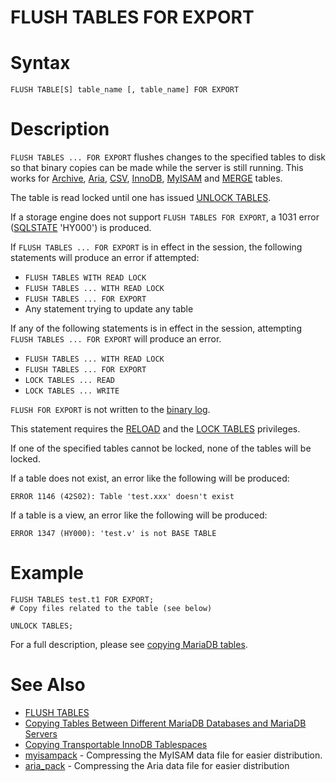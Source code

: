 # FLUSH TABLES FOR EXPORT

#

# Syntax

```
FLUSH TABLE[S] table_name [, table_name] FOR EXPORT
```

#

# Description

`FLUSH TABLES ... FOR EXPORT` flushes changes to the specified tables to disk so that binary copies can be made while the server is still running. This works for [Archive](/en/archive/), [Aria](../../../../../security/securing-mariadb/securing-mariadb-encryption/encryption-data-at-rest-encryption/aria-encryption/aria-enabling-encryption.md), [CSV](../../../../storage-engines/csv/csv-overview.md), [InnoDB](../../../../../security/securing-mariadb/securing-mariadb-encryption/encryption-data-at-rest-encryption/innodb-encryption/innodb-encryption-troubleshooting.md), [MyISAM](../../../../../clients-and-utilities/myisam-clients-and-utilities/myisamchk-table-information.md) and [MERGE](../../../../storage-engines/merge.md) tables.

The table is read locked until one has issued [UNLOCK TABLES](../../transactions/transactions-unlock-tables.md).

If a storage engine does not support `FLUSH TABLES FOR EXPORT`, a 1031 error ([SQLSTATE](../../../../../server-usage/programming-customizing-mariadb/programmatic-compound-statements/programmatic-compound-statements-diagnostics/sqlstate.md) 'HY000') is produced.

If `FLUSH TABLES ... FOR EXPORT` is in effect in the session, the following statements will produce an error if attempted:

* `FLUSH TABLES WITH READ LOCK`
* `FLUSH TABLES ... WITH READ LOCK`
* `FLUSH TABLES ... FOR EXPORT`
* Any statement trying to update any table

If any of the following statements is in effect in the session, attempting ` FLUSH TABLES ... FOR EXPORT` will produce an error.

* `FLUSH TABLES ... WITH READ LOCK`
* `FLUSH TABLES ... FOR EXPORT`
* `LOCK TABLES ... READ`
* `LOCK TABLES ... WRITE`

`FLUSH FOR EXPORT` is not written to the [binary log](../../../../../server-usage/programming-customizing-mariadb/stored-routines/binary-logging-of-stored-routines.md).

This statement requires the [RELOAD](../../account-management-sql-commands/grant.md#global-privileges) and the [LOCK TABLES](../../account-management-sql-commands/grant.md#database-privileges) privileges.

If one of the specified tables cannot be locked, none of the tables will be locked.

If a table does not exist, an error like the following will be produced:

```
ERROR 1146 (42S02): Table 'test.xxx' doesn't exist
```

If a table is a view, an error like the following will be produced:

```
ERROR 1347 (HY000): 'test.v' is not BASE TABLE
```

#

# Example

```
FLUSH TABLES test.t1 FOR EXPORT;
# Copy files related to the table (see below)

UNLOCK TABLES;
```

For a full description, please see [copying MariaDB tables](../../../../../server-management/copying-tables-between-different-mariadb-databases-and-mariadb-servers.md).

#

# See Also

* [FLUSH TABLES](flush-tables-for-export.md)
* [Copying Tables Between Different MariaDB Databases and MariaDB Servers](../../../../../server-management/copying-tables-between-different-mariadb-databases-and-mariadb-servers.md)
* [Copying Transportable InnoDB Tablespaces](../../../../storage-engines/innodb/innodb-tablespaces/innodb-file-per-table-tablespaces.md#copying-transportable-tablespaces)
* [myisampack](../../../../../clients-and-utilities/myisam-clients-and-utilities/myisampack.md) - Compressing the MyISAM data file for easier distribution.
* [aria_pack](../../../../../clients-and-utilities/aria-clients-and-utilities/aria_pack.md) - Compressing the Aria data file for easier distribution